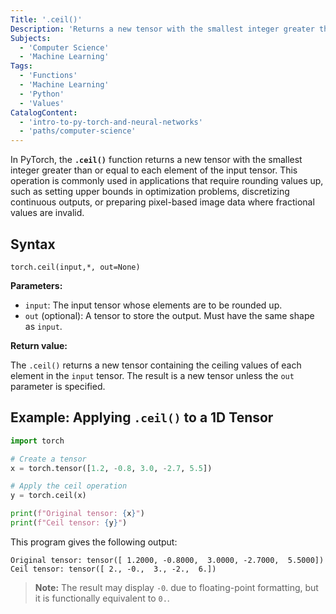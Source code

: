 ```yaml
---
Title: '.ceil()'
Description: 'Returns a new tensor with the smallest integer greater than or equal to each element of the input tensor.'
Subjects:
  - 'Computer Science'
  - 'Machine Learning'
Tags:
  - 'Functions'
  - 'Machine Learning'
  - 'Python'
  - 'Values'
CatalogContent:
  - 'intro-to-py-torch-and-neural-networks'
  - 'paths/computer-science'
---
```


In PyTorch, the **`.ceil()`** function returns a new tensor with the smallest integer greater than or equal to each element of the input tensor. This operation is commonly used in applications that require rounding values up, such as setting upper bounds in optimization problems, discretizing continuous outputs, or preparing pixel-based image data where fractional values are invalid.

## Syntax

```pseudo
torch.ceil(input,*, out=None)
```

**Parameters:**

- `input`:  The input tensor whose elements are to be rounded up.
- `out` (optional): A tensor to store the output. Must have the same shape as `input`.

**Return value:**

The `.ceil()` returns a new tensor containing the ceiling values of each element in the `input` tensor. The result is a new tensor unless the `out` parameter is specified.

## Example: Applying `.ceil()` to a 1D Tensor

```py
import torch

# Create a tensor
x = torch.tensor([1.2, -0.8, 3.0, -2.7, 5.5])

# Apply the ceil operation
y = torch.ceil(x)

print(f"Original tensor: {x}")
print(f"Ceil tensor: {y}")
```

This program gives the following output:

```shell
Original tensor: tensor([ 1.2000, -0.8000,  3.0000, -2.7000,  5.5000])
Ceil tensor: tensor([ 2., -0.,  3., -2.,  6.])
```

> **Note:** The result may display `-0`. due to floating-point formatting, but it is functionally equivalent to `0.`.
